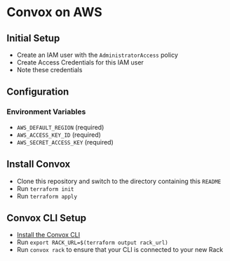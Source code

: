 # Convox on AWS

## Initial Setup

- Create an IAM user with the `AdministratorAccess` policy
- Create Access Credentials for this IAM user 
- Note these credentials

## Configuration

### Environment Variables

- `AWS_DEFAULT_REGION` (required)
- `AWS_ACCESS_KEY_ID` (required)
- `AWS_SECRET_ACCESS_KEY` (required)

## Install Convox

- Clone this repository and switch to the directory containing this `README`
- Run `terraform init`
- Run `terraform apply`

## Convox CLI Setup

- [Install the Convox CLI](../../docs/guides/installation/cli.md)
- Run `export RACK_URL=$(terraform output rack_url)`
- Run `convox rack` to ensure that your CLI is connected to your new Rack